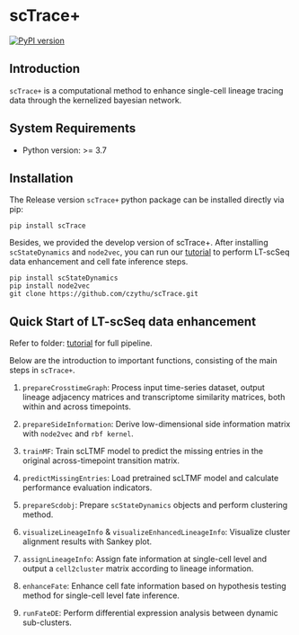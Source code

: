 # scTrace+

[![PyPI version](https://badge.fury.io/py/scTrace.svg)](https://pypi.org/project/scTrace/)

## Introduction
`scTrace+` is a computational method to enhance single-cell lineage tracing data through the kernelized bayesian network.

## System Requirements
- Python version: >= 3.7

## Installation

The Release version `scTrace+` python package can be installed directly via pip:
```
pip install scTrace
```

Besides, we provided the develop version of scTrace+. After installing `scStateDynamics` and `node2vec`,
you can run our [tutorial](https://github.com/czythu/scTrace/tree/main/tutorial) 
to perform LT-scSeq data enhancement and cell fate inference steps.
```
pip install scStateDynamics
pip install node2vec
git clone https://github.com/czythu/scTrace.git
```

## Quick Start of LT-scSeq data enhancement

Refer to folder: [tutorial](https://github.com/czythu/scTrace/tree/main/tutorial) for full pipeline.

Below are the introduction to important functions, consisting of the main steps in `scTrace+`.

1. `prepareCrosstimeGraph`: Process input time-series dataset, output lineage adjacency matrices
and transcriptome similarity matrices, both within and across timepoints.

2. `prepareSideInformation`: Derive low-dimensional side information matrix with `node2vec` and `rbf kernel`.

3. `trainMF`: Train scLTMF model to predict the missing entries in the original across-timepoint transition matrix.

4. `predictMissingEntries`: Load pretrained scLTMF model and calculate performance evaluation indicators.

5. `prepareScdobj`: Prepare `scStateDynamics` objects and perform clustering method.

6. `visualizeLineageInfo` & `visualizeEnhancedLineageInfo`: Visualize cluster alignment results with Sankey plot. 

7. `assignLineageInfo`: Assign fate information at single-cell level and output a `cell2cluster` matrix according to lineage information.

8. `enhanceFate`: Enhance cell fate information based on hypothesis testing method for single-cell level fate inference.

9. `runFateDE`: Perform differential expression analysis between dynamic sub-clusters.
